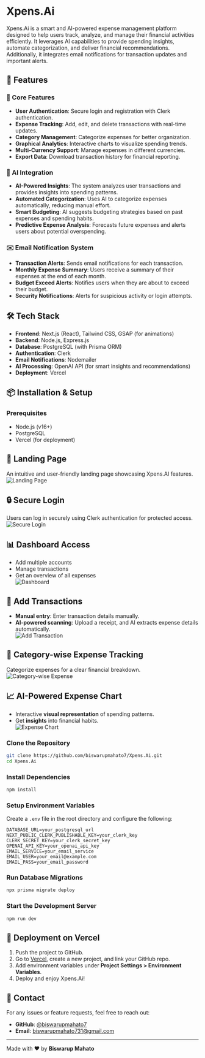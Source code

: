 # Xpens.Ai

Xpens.Ai is a smart and AI-powered expense management platform designed to help users track, analyze, and manage their financial activities efficiently. It leverages AI capabilities to provide spending insights, automate categorization, and deliver financial recommendations. Additionally, it integrates email notifications for transaction updates and important alerts.

## 🚀 Features

### 🌟 Core Features
- **User Authentication**: Secure login and registration with Clerk authentication.
- **Expense Tracking**: Add, edit, and delete transactions with real-time updates.
- **Category Management**: Categorize expenses for better organization.
- **Graphical Analytics**: Interactive charts to visualize spending trends.
- **Multi-Currency Support**: Manage expenses in different currencies.
- **Export Data**: Download transaction history for financial reporting.

### 🤖 AI Integration
- **AI-Powered Insights**: The system analyzes user transactions and provides insights into spending patterns.
- **Automated Categorization**: Uses AI to categorize expenses automatically, reducing manual effort.
- **Smart Budgeting**: AI suggests budgeting strategies based on past expenses and spending habits.
- **Predictive Expense Analysis**: Forecasts future expenses and alerts users about potential overspending.

### ✉️ Email Notification System
- **Transaction Alerts**: Sends email notifications for each transaction.
- **Monthly Expense Summary**: Users receive a summary of their expenses at the end of each month.
- **Budget Exceed Alerts**: Notifies users when they are about to exceed their budget.
- **Security Notifications**: Alerts for suspicious activity or login attempts.

## 🛠️ Tech Stack
- **Frontend**: Next.js (React), Tailwind CSS, GSAP (for animations)
- **Backend**: Node.js, Express.js
- **Database**: PostgreSQL (with Prisma ORM)
- **Authentication**: Clerk
- **Email Notifications**: Nodemailer
- **AI Processing**: OpenAI API (for smart insights and recommendations)
- **Deployment**: Vercel

## 📦 Installation & Setup
### Prerequisites
- Node.js (v16+)
- PostgreSQL
- Vercel (for deployment)


## 🚀 Landing Page  
An intuitive and user-friendly landing page showcasing Xpens.AI features.  
![Landing Page](https://github.com/user-attachments/assets/07786f71-1b49-4814-a090-7e5e1b4664fd)  

## 🔒 Secure Login  
Users can log in securely using Clerk authentication for protected access.  
![Secure Login](https://github.com/user-attachments/assets/e0ba746d-658f-4010-a14a-3002942ab99d)  

## 📊 Dashboard Access  
- Add multiple accounts  
- Manage transactions  
- Get an overview of all expenses  
![Dashboard](https://github.com/user-attachments/assets/55d58730-50ab-4ebc-9069-369dc65982ee)  

## 📝 Add Transactions  
- **Manual entry**: Enter transaction details manually.  
- **AI-powered scanning**: Upload a receipt, and AI extracts expense details automatically.  
![Add Transaction](https://github.com/user-attachments/assets/a473ff25-9693-40cb-b269-996f0609c7db)  

## 📁 Category-wise Expense Tracking  
Categorize expenses for a clear financial breakdown.  
![Category-wise Expense](https://github.com/user-attachments/assets/2c406b20-5210-43d1-95e7-c0aaa28d8b77)  

## 📈 AI-Powered Expense Chart  
- Interactive **visual representation** of spending patterns.  
- Get **insights** into financial habits.  
![Expense Chart](https://github.com/user-attachments/assets/6aad88da-9182-4791-8629-79f36df0238d)  


### Clone the Repository
```sh
git clone https://github.com/biswarupmahato7/Xpens.Ai.git
cd Xpens.Ai
```

### Install Dependencies
```sh
npm install
```

### Setup Environment Variables
Create a `.env` file in the root directory and configure the following:
```env
DATABASE_URL=your_postgresql_url
NEXT_PUBLIC_CLERK_PUBLISHABLE_KEY=your_clerk_key
CLERK_SECRET_KEY=your_clerk_secret_key
OPENAI_API_KEY=your_openai_api_key
EMAIL_SERVICE=your_email_service
EMAIL_USER=your_email@example.com
EMAIL_PASS=your_email_password
```

### Run Database Migrations
```sh
npx prisma migrate deploy
```

### Start the Development Server
```sh
npm run dev
```

## 🚀 Deployment on Vercel
1. Push the project to GitHub.
2. Go to [Vercel](https://vercel.com/), create a new project, and link your GitHub repo.
3. Add environment variables under **Project Settings > Environment Variables**.
4. Deploy and enjoy Xpens.Ai!

## 📩 Contact
For any issues or feature requests, feel free to reach out:
- **GitHub**: [@biswarupmahato7](https://github.com/biswarupmahato7)
- **Email**: biswarupmahato731@gmail.com

---
Made with ❤️ by **Biswarup Mahato**

